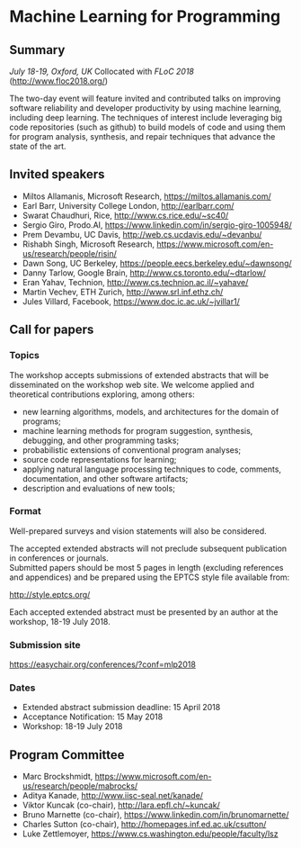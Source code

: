 # Machine Learning for Programming

## Summary

*July 18-19, Oxford, UK*
Collocated with *FLoC 2018* (http://www.floc2018.org/)

The two-day event will feature invited and contributed talks
on improving software reliability and developer productivity
by using machine learning, including deep learning. The
techniques of interest include leveraging big code repositories
(such as github) to build models of code and using them for
program analysis, synthesis, and repair techniques that 
advance the state of the art.

## Invited speakers

* Miltos Allamanis, Microsoft Research, https://miltos.allamanis.com/
* Earl Barr, University College London, http://earlbarr.com/
* Swarat Chaudhuri, Rice, http://www.cs.rice.edu/~sc40/
* Sergio Giro, Prodo.AI, https://www.linkedin.com/in/sergio-giro-1005948/
* Prem Devambu, UC Davis, http://web.cs.ucdavis.edu/~devanbu/
* Rishabh Singh, Microsoft Research, https://www.microsoft.com/en-us/research/people/risin/
* Dawn Song, UC Berkeley, https://people.eecs.berkeley.edu/~dawnsong/
* Danny Tarlow, Google Brain, http://www.cs.toronto.edu/~dtarlow/
* Eran Yahav, Technion, http://www.cs.technion.ac.il/~yahave/
* Martin Vechev, ETH Zurich, http://www.srl.inf.ethz.ch/
* Jules Villard, Facebook, https://www.doc.ic.ac.uk/~jvillar1/

## Call for papers

### Topics

The workshop accepts submissions of extended abstracts
that will be disseminated on the workshop web site.
We welcome applied and theoretical contributions exploring, among others:

* new learning algorithms, models, and architectures for the domain of programs;
* machine learning methods for program suggestion, synthesis, debugging, and other programming tasks;
* probabilistic extensions of conventional program analyses;
* source code representations for learning;
* applying natural language processing techniques to code, comments, documentation, and other software artifacts;
* description and evaluations of new tools;

### Format 

Well-prepared surveys and vision statements will also be considered.

The accepted extended abstracts will not preclude
subsequent publication in conferences or journals.  
Submitted papers should be most 5 pages in length
(excluding references and appendices) and be prepared
using the EPTCS style file available from:

http://style.eptcs.org/

Each accepted extended abstract must be presented by an author
at the workshop, 18-19 July 2018.

### Submission site

https://easychair.org/conferences/?conf=mlp2018

### Dates

* Extended abstract submission deadline: 15 April 2018
* Acceptance Notification: 15 May 2018
* Workshop: 18-19 July 2018

## Program Committee

* Marc Brockshmidt, https://www.microsoft.com/en-us/research/people/mabrocks/
* Aditya Kanade, http://www.iisc-seal.net/kanade/
* Viktor Kuncak (co-chair), http://lara.epfl.ch/~kuncak/
* Bruno Marnette (co-chair), https://www.linkedin.com/in/brunomarnette/
* Charles Sutton (co-chair), http://homepages.inf.ed.ac.uk/csutton/
* Luke Zettlemoyer, https://www.cs.washington.edu/people/faculty/lsz
